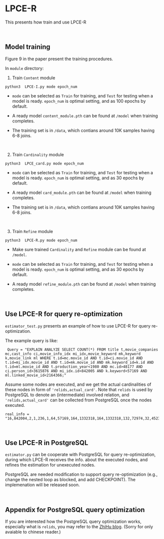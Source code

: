 
# LPCE-R
This presents how train and use LPCE-R

<br/> 

## Model training
Figure 9 in the paper present the training procedures.

In `module` directory:
1. Train `Content` module
```
python3  LPCE-I.py mode epoch_num
```
- `mode` can be selected as `Train` for training, and `Test` for testing when a model is ready. `epoch_num` is optimal setting, and as 100 epochs by default.

-  A ready model `content_module.pth` can be found at `/model` when training completes.

- The training set is in `/data`, which contians around 10K samples having 6-8 joins.


<br/> 

2. Train `Cardinality` module
```
python3  LPCE_card.py mode epoch_num
```
- `mode` can be selected as `Train` for training, and `Test` for testing when a model is ready. `epoch_num` is optimal setting, and as 30 epochs by default.

-  A ready model `card_module.pth` can be found at `/model` when training completes.

- The training set is in `/data`, which contians around 10K samples having 6-8 joins.



<br/> 

3. Train `Refine` module
```
python3  LPCE-R.py mode epoch_num

```
- Make sure trained `Cardinality` and `Refine` module can be found at `/model`.

- `mode` can be selected as `Train` for training, and `Test` for testing when a model is ready. `epoch_num` is optimal setting, and as 30 epochs by default.

- A ready model `refine_module.pth` can be found at `/model` when training completes.


<br/> 

## Use LPCE-R for query re-optimization
`estimator_test.py` presents an example of how to use LPCE-R for query re-optimization.

The example query is like:
```
 Query = "EXPLAIN ANALYZE SELECT COUNT(*) FROM title t,movie_companies mc,cast_info ci,movie_info_idx mi_idx,movie_keyword mk,keyword k,movie_link ml WHERE t.id=mc.movie_id AND t.id=ci.movie_id AND t.id=mi_idx.movie_id AND t.id=mk.movie_id AND mk.keyword_id=k.id AND t.id=ml.movie_id AND t.production_year<1980 AND mc.id>48177 AND ci.person_id>3615876 AND mi_idx.id<842005 AND k.keyword<57169 AND ml.linked_movie_id<2164366;"
```
Assume some nodes are executed, and we get the actual cardinalities of these nodes in form of `'relids,actual_card'`.
Note that `relids` is used by PostgreSQL to denote an (intermediate) involved relation, and `'relids,actual_card'` can be collected from PostgreSQL once the nodes executed.
```
real_info = "16,842004,2,1,236,1,64,57169,164,1332318,164,1332318,132,72974,32,4523930,132,72974,4,2560952,128,45978,4,2560952,64,57169,16,842004,"
```

<br/> 

## Use LPCE-R in PostgreSQL
`estimator.py` can be cooperate with PostgreSQL for query re-optimization, during which LPCE-R receives the info. about the executed nodes,
and refines the estimation for unexecuted nodes.

PostgreSQL are needed modification to support query re-optimization (e.g., change the nested loop as blocked, and add CHECKPOINT). The implemenation will be released soon.



<br/> 

## Appendix for PostgreSQL query optimization
If you are interested how the PostgreSQL query optimization works, especially what is `relids`,
you may refer to the [ZhiHu blog](https://zhuanlan.zhihu.com/p/460709260). (Sorry for only avaiable to chinese reader.) 
